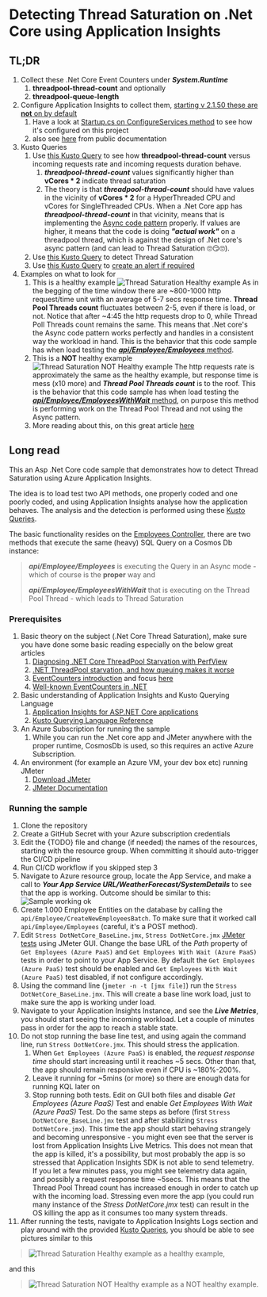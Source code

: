 # Detecting Thread Saturation on .Net Core using Application Insights

## TL;DR

1. Collect these .Net Core Event Counters under ***System.Runtime***
    1. **threadpool-thread-count** and optionally
    2. **threadpool-queue-length**
2. Configure Application Insights to collect them, [starting v 2.1.50 these are **not** on by default](https://docs.microsoft.com/en-us/azure/azure-monitor/app/eventcounters#default-counters-collected)
    1. Have a look at [Startup.cs on ConfigureServices method](https://github.com/vasalis/dotnetcorethrouput/blob/master/CoreThroughput/CoreThroughput/Startup.cs) to see how it's configured on this project
    2. also see [here](https://docs.microsoft.com/en-us/azure/azure-monitor/app/eventcounters#customizing-counters-to-be-collected) from public documentation
3. Kusto Queries
    1. Use [this Kusto Query](https://github.com/vasalis/dotnetcorethrouput/blob/master/KustoQueries/ThreadSaturationAnalysis.txt) to see how **threadpool-thread-count** versus incoming requests rate and incoming requests duration behave.
        1. ***threadpool-thread-count*** values significantly higher than **vCores * 2** indicate thread saturation
        2. The theory is that ***threadpool-thread-count*** should have values in the vicinity of **vCores * 2** for a HyperThreaded CPU and vCores for SingleThreaded CPUs. When a .Net Core app has ***threadpool-thread-count*** in that vicinity, means that is implementing the [Async code pattern](https://docs.microsoft.com/en-us/dotnet/standard/async) properly. If values are higher, it means that the code is doing ***"actual work"*** on a threadpool thread, which is against the design of .Net core's async pattern (and can lead to Thread Saturation :roll_eyes::smirk::roll_eyes:).
    2. Use [this Kusto Query](https://github.com/vasalis/dotnetcorethrouput/blob/master/KustoQueries/ThreadSaturationDetection.txt) to detect Thread Saturation
    3. Use [this Kusto Query](https://github.com/vasalis/dotnetcorethrouput/blob/master/KustoQueries/ThreadSaturationDetectionAlert.txt) to [create an alert if required](https://docs.microsoft.com/en-us/azure/azure-monitor/alerts/alerts-log)
4. Examples on what to look for
    1. This is a healthy example ![Thread Saturation Healthy example](https://github.com/vasalis/dotnetcorethrouput/blob/master/Screenshots/ThreadSaturation_HealthyExample.jpg)  As in the begging of the time window there are ~800-1000 http request/time unit with an average of 5-7 secs response time. **Thread Pool Threads count** fluctuates between 2-5, even if there is load, or not. Notice that after ~4:45 the http requests drop to 0, while Thread Poll Threads count remains the same. This means that .Net core's the Async code pattern works perfectly and handles in a consistent way the workload in hand. This is the behavior that this code sample has when load testing the [***api/Employee/Employees*** method](https://github.com/vasalis/dotnetcorethrouput/blob/master/CoreThroughput/CoreThroughput/Controllers/EmployeeController.cs).
    2. This is a **NOT** healthy example ![Thread Saturation NOT Healthy example](https://github.com/vasalis/dotnetcorethrouput/blob/master/Screenshots/ThreadSaturation_NotHealthyExample.jpg) The http requests rate is approximately the same as the healthy example, but response time is mess (x10 more) and ***Thread Pool Threads count*** is to the roof. This is the behavior that this code sample has when load testing the [***api/Employee/EmployeesWithWait*** method](https://github.com/vasalis/dotnetcorethrouput/blob/master/CoreThroughput/CoreThroughput/Controllers/EmployeeController.cs), on purpose this method is performing work on the Thread Pool Thread and not using the Async pattern.
    3. More reading about this, on this great article [here](https://docs.microsoft.com/en-us/archive/blogs/vancem/diagnosing-net-core-threadpool-starvation-with-perfview-why-my-service-is-not-saturating-all-cores-or-seems-to-stall?WT.mc_id=DT-MVP-5003493)

## Long read

This an Asp .Net Core code sample that demonstrates how to detect Thread Saturation using Azure Application Insights.

The idea is to load test two API methods, one properly coded and one poorly coded, and using Application Insights analyse how the application behaves. The analysis and the detection is performed using these [Kusto Queries](https://github.com/vasalis/dotnetcorethrouput/blob/master/KustoQueries/).

The basic functionality resides on the [Employees Controller](https://github.com/vasalis/dotnetcorethrouput/blob/master/CoreThroughput/CoreThroughput/Controllers/EmployeeController.cs), there are two methods that execute the same (heavy) SQL Query on a Cosmos Db instance:
> ***api/Employee/Employees*** is executing the Query in an Async mode - which of course is the **proper** way and
>
> ***api/Employee/EmployeesWithWait*** that is executing on the Thread Pool Thread - which leads to Thread Saturation

### Prerequisites

1. Basic theory on the subject (.Net Core Thread Saturation), make sure you have done some basic reading especially on the below great articles
    1. [Diagnosing .NET Core ThreadPool Starvation with PerfView](https://docs.microsoft.com/en-us/archive/blogs/vancem/diagnosing-net-core-threadpool-starvation-with-perfview-why-my-service-is-not-saturating-all-cores-or-seems-to-stall?WT.mc_id=DT-MVP-5003493)
    2. [.NET ThreadPool starvation, and how queuing makes it worse](https://medium.com/criteo-engineering/net-threadpool-starvation-and-how-queuing-makes-it-worse-512c8d570527)
    3. [EventCounters introduction](https://docs.microsoft.com/en-us/azure/azure-monitor/app/eventcounters) and focus [here](https://docs.microsoft.com/en-us/azure/azure-monitor/app/eventcounters#customizing-counters-to-be-collected)
    4. [Well-known EventCounters in .NET](https://docs.microsoft.com/en-us/dotnet/core/diagnostics/available-counters)
2. Basic understanding of Application Insights and Kusto Querying Language
    1. [Application Insights for ASP.NET Core applications](https://docs.microsoft.com/en-us/azure/azure-monitor/app/asp-net-core)
    2. [Kusto Querying Language Reference](https://docs.microsoft.com/en-us/azure/data-explorer/kusto/query/)
3. An Azure Subscription for running the sample
    1. While you can run the .Net core app and JMeter anywhere with the proper runtime, CosmosDb is used, so this requires an active Azure Subscription.
4. An environment (for example an Azure VM, your dev box etc) running JMeter
    1. [Download JMeter](https://jmeter.apache.org/download_jmeter.cgi)
    2. [JMeter Documentation](https://jmeter.apache.org/usermanual/get-started.html)

### Running the sample

1. Clone the repository
2. Create a GitHub Secret with your Azure subscription credentials
3. Edit the {TODO} file and change (if needed) the names of the resources, starting with the resource group. When committing it should auto-trigger the CI/CD pipeline
4. Run CI/CD workflow if you skipped step 3
5. Navigate to Azure resource group, locate the App Service, and make a call to ***Your App Service URL/WeatherForecast/SystemDetails*** to see that the app is working. Outcome should be similar to this: ![Sample working ok](https://github.com/vasalis/dotnetcorethrouput/blob/master/Screenshots/DotNetThrouput_Working.jpg)
6. Create 1.000 Employee Entities on the database by calling the `api/Employee/CreateNewEmployeesBatch`. To make sure that it worked call `api/Employee/Employees` (careful, it's a POST method).
7. Edit `Stress DotNetCore_BaseLine.jmx`, `Stress DotNetCore.jmx` [JMeter tests](https://github.com/vasalis/dotnetcorethrouput/blob/master/CoreThroughput/JMeterTests) using JMeter GUI. Change the base URL of the *Path* property of `Get Employees (Azure PaaS)` and `Get Employees With Wait (Azure PaaS)` tests in order to point to your App Service. By default the `Get Employees (Azure PaaS)` test should be enabled and `Get Employees With Wait (Azure PaaS)` test disabled, if not configure accordingly.
8. Using the command line (`jmeter -n -t [jmx file]`) run the `Stress DotNetCore_BaseLine.jmx`. This will create a base line work load, just to make sure the app is working under load.
9. Navigate to your Application Insights Instance, and see the ***Live Metrics***, you should start seeing the incoming workload. Let a couple of minutes pass in order for the app to reach a stable state.
10. Do not stop running the base line test, and using again the command line, run `Stress DotNetCore.jmx`. This should stress the application.
    1. When `Get Employees (Azure PaaS)` is enabled, the *request response time* should start increasing until it reaches ~5 secs. Other than that, the app should remain responsive even if CPU is ~180%-200%.
    2. Leave it running for ~5mins (or more) so there are enough data for running KQL later on
    3. Stop running both tests. Edit on GUI both files and disable *Get Employees (Azure PaaS)* Test and enable *Get Employees With Wait (Azure PaaS)* Test. Do the same steps as before (first `Stress DotNetCore_BaseLine.jmx` test and after stabilizing `Stress DotNetCore.jmx`). This time the app should start behaving strangely and becoming unresponsive - you might even see that the server is lost from Application Insights Live Metrics. This does not mean that the app is killed, it's a possibility, but most probably the app is so stressed that Application Insights SDK is not able to send telemetry. If you let a few minutes pass, you might see telemetry data again, and possibly a request response time ~5secs. This means that the Thread Pool Thread count has increased enough in order to catch up with the incoming load. Stressing even more the app (you could run many instance of the *Stress DotNetCore.jmx* test) can result in the OS killing the app as it consumes too many system threads.
11. After running the tests, navigate to Application Insights Logs section and play around with the provided [Kusto Queries](https://github.com/vasalis/dotnetcorethrouput/blob/master/KustoQueries/), you should be able to see pictures similar to this

> ![Thread Saturation Healthy example](https://github.com/vasalis/dotnetcorethrouput/blob/master/Screenshots/ThreadSaturation_HealthyExample.jpg) as a healthy example,

and this

> ![Thread Saturation NOT Healthy example](https://github.com/vasalis/dotnetcorethrouput/blob/master/Screenshots/ThreadSaturation_NotHealthyExample.jpg) as a NOT healthy example.
